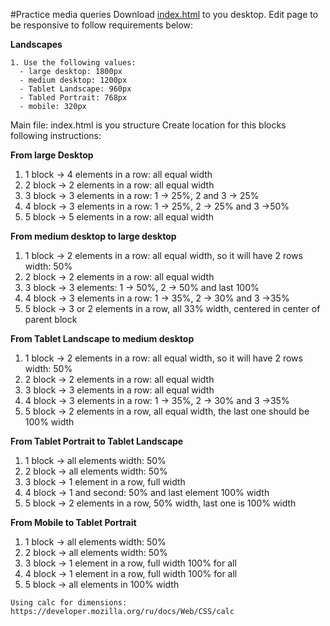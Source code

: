 #Practice media queries
Download [index.html](./index.html) to you desktop. Edit page to be responsive to follow requirements below:

**Landscapes**

```
1. Use the following values:
  - large desktop: 1800px
  - medium desktop: 1200px
  - Tablet Landscape: 960px
  - Tabled Portrait: 768px
  - mobile: 320px
```
Main file: index.html is you structure
Create location for this blocks following instructions:

**From large Desktop**
  1. 1 block -> 4 elements in a row: all equal width
  1. 2 block -> 2 elements in a row: all equal width
  1. 3 block -> 3 elements in a row: 1 -> 25%, 2 and 3 -> 25%
  1. 4 block -> 3 elements in a row: 1 -> 25%, 2 -> 25% and 3 ->50%
  1. 5 block -> 5 elements in a row: all equal width
  
**From medium desktop to large desktop**
  1. 1 block -> 2 elements in a row: all equal width, so it will have 2 rows width: 50%
  1. 2 block -> 2 elements in a row: all equal width
  1. 3 block -> 3 elements: 1 -> 50%, 2 -> 50% and last 100%
  1. 4 block -> 3 elements in a row: 1 -> 35%, 2 -> 30% and 3 ->35%
  1. 5 block -> 3 or 2 elements in a row, all 33% width, centered in center of parent block  
  
**From Tablet Landscape to medium desktop**
  1. 1 block -> 2 elements in a row: all equal width, so it will have 2 rows width: 50%
  1. 2 block -> 2 elements in a row: all equal width
  1. 3 block -> 3 elements in a row: all equal width
  1. 4 block -> 3 elements in a row: 1 -> 35%, 2 -> 30% and 3 ->35%
  1. 5 block -> 2 elements in a row, all equal width, the last one should be 100% width
  
**From Tablet Portrait to Tablet Landscape**
  1. 1 block -> all elements width: 50%
  1. 2 block -> all elements width: 50%
  1. 3 block -> 1 element in a row, full width
  1. 4 block -> 1 and second: 50% and last element 100% width
  1. 5 block -> 2 elements in a row, 50% width, last one is 100% width
  
**From Mobile to Tablet Portrait**
  1. 1 block -> all elements width: 50%
  1. 2 block -> all elements width: 50%
  1. 3 block -> 1 element in a row, full width 100% for all
  1. 4 block -> 1 element in a row, full width 100% for all
  1. 5 block -> all elements in 100% width

```
Using calc for dimensions: 
https://developer.mozilla.org/ru/docs/Web/CSS/calc
```

